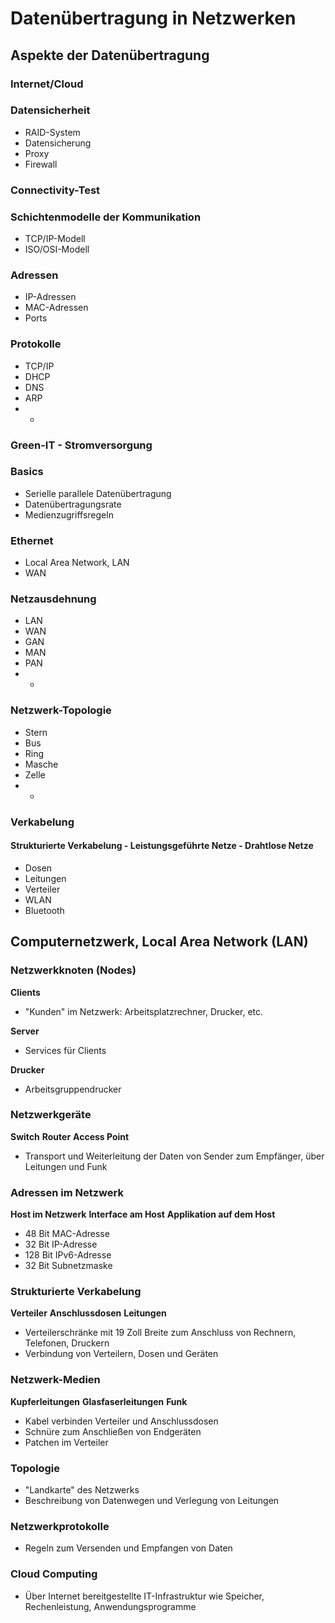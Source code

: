 # Datenübertragung in Netzwerken

## Aspekte der Datenübertragung

### Internet/Cloud
### Datensicherheit

- RAID-System
- Datensicherung
- Proxy
- Firewall

### Connectivity-Test
### Schichtenmodelle der Kommunikation

- TCP/IP-Modell
- ISO/OSI-Modell

### Adressen

- IP-Adressen
- MAC-Adressen
- Ports

### Protokolle

- TCP/IP
- DHCP
- DNS
- ARP
- - 

### Green-IT - Stromversorgung
### Basics

- Serielle parallele Datenübertragung
- Datenübertragungsrate
- Medienzugriffsregeln

### Ethernet

- Local Area Network, LAN
- WAN

### Netzausdehnung

- LAN
- WAN
- GAN
- MAN
- PAN
- - 

### Netzwerk-Topologie

- Stern
- Bus
- Ring
- Masche
- Zelle
- - 

### Verkabelung

#### Strukturierte Verkabelung - Leistungsgeführte Netze - Drahtlose Netze

- Dosen
- Leitungen
- Verteiler
- WLAN
- Bluetooth


## Computernetzwerk, Local Area Network (LAN)

### Netzwerkknoten (Nodes)

**Clients** 
- "Kunden" im Netzwerk: Arbeitsplatzrechner, Drucker, etc.

**Server** 
- Services für Clients

**Drucker** 
- Arbeitsgruppendrucker

### Netzwerkgeräte

**Switch**
**Router**
**Access Point**
- Transport und Weiterleitung der Daten von Sender zum Empfänger, über Leitungen und Funk

### Adressen im Netzwerk

**Host im Netzwerk**
**Interface am Host**
**Applikation auf dem Host**
- 48 Bit MAC-Adresse
- 32 Bit IP-Adresse
- 128 Bit IPv6-Adresse
- 32 Bit Subnetzmaske

### Strukturierte Verkabelung

**Verteiler**
**Anschlussdosen**
**Leitungen**
- Verteilerschränke mit 19 Zoll Breite zum Anschluss von Rechnern, Telefonen, Druckern
- Verbindung von Verteilern, Dosen und Geräten

### Netzwerk-Medien

**Kupferleitungen**
**Glasfaserleitungen**
**Funk**
- Kabel verbinden Verteiler und Anschlussdosen
- Schnüre zum Anschließen von Endgeräten
- Patchen im Verteiler

### Topologie

- "Landkarte" des Netzwerks
- Beschreibung von Datenwegen und Verlegung von Leitungen

### Netzwerkprotokolle

- Regeln zum Versenden und Empfangen von Daten

### Cloud Computing

- Über Internet bereitgestellte IT-Infrastruktur wie Speicher, Rechenleistung, Anwendungsprogramme
